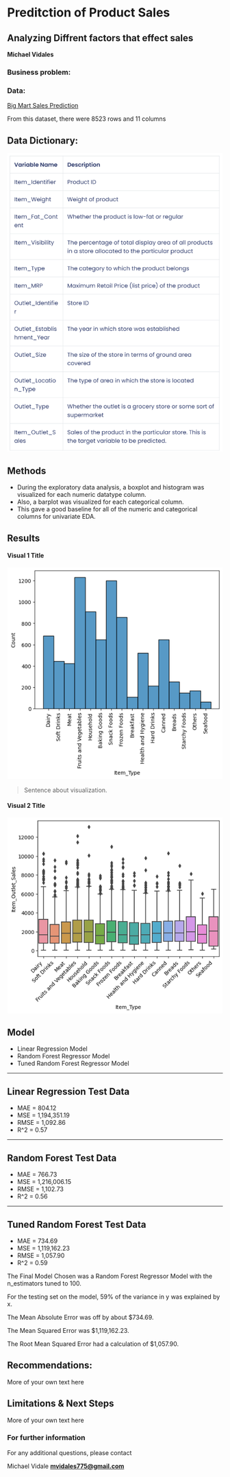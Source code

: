# Preditction of Product Sales
## Analyzing Diffrent factors that effect sales

**Michael Vidales** 

### Business problem:

### Data:
[Big Mart Sales Prediction](https://datahack.analyticsvidhya.com/contest/practice-problem-big-mart-sales-iii/)

From this dataset, there were 8523 rows and 11 columns 

## Data Dictionary:
![DataDictionary.png](DataDictionary.png)

## Methods
- During the exploratory data analysis, a boxplot and histogram was visualized for each numeric datatype column. 
- Also, a barplot was visualized for each categorical column. 
- This gave a good baseline for all of the numeric and categorical columns for univariate EDA.

## Results


#### Visual 1 Title
![ITEMTYPE_COUNT.png](ITEMTYPE_COUNT.png)

> Sentence about visualization.

#### Visual 2 Title
![ITEMSALES_BY_TYPE.png](ITEMSALES_BY_TYPE.png)

>


## Model

- Linear Regression Model
- Random Forest Regressor Model
- Tuned Random Forest Regressor Model

------------------------------------------------------------
Linear Regression Test Data
------------------------------------------------------------
- MAE = 804.12
- MSE = 1,194,351.19
- RMSE = 1,092.86
- R^2 = 0.57

------------------------------------------------------------
Random Forest Test Data
------------------------------------------------------------
- MAE = 766.73
- MSE = 1,216,006.15
- RMSE = 1,102.73
- R^2 = 0.56

------------------------------------------------------------
Tuned Random Forest Test Data
------------------------------------------------------------
- MAE = 734.69
- MSE = 1,119,162.23
- RMSE = 1,057.90
- R^2 = 0.59


The Final Model Chosen was a Random Forest Regressor Model with the n_estimators tuned to 100.

For the testing set on the model, 59% of the variance in y was explained by x.

The Mean Absolute Error was off by about $734.69.

The Mean Squared Error was $1,119,162.23.

The Root Mean Squared Error had a calculation of $1,057.90.


## Recommendations:

More of your own text here


## Limitations & Next Steps

More of your own text here


### For further information


For any additional questions, please contact 

Michael Vidale
**mvidales775@gmail.com**

